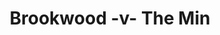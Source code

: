 ---
year: "2004"
serialNumber: "0298"
game: "Brookwood"
title: "Brookwood -v- The Min"
gameLocation: "Brookwood"
gameDate: ""
result: ""
resultType: ""
type: "game"
---